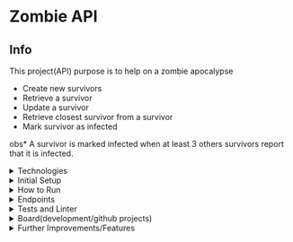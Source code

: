 # Zombie API


## Info
This project(API) purpose is to help on a zombie apocalypse

 - Create new survivors
 - Retrieve a survivor
 - Update a survivor
 - Retrieve closest survivor from a survivor 
 - Mark survivor as infected

 obs* A survivor is marked infected when at least 3 others survivors report that it is infected.

<details>
  <summary>
     Technologies
  </summary>

  - Ruby 3
  - Rails 7
  - PostgreSQL
  - Rubocop(Linter)
  - RSpec(Tests)
  - SimpleCov(Test Coverage)

</details>

<details>
  <summary>
     Initial Setup
  </summary>

Clone project(https or ssh)
```
git clone https://github.com/xitarps/zombie_api
```
or
```
git clone git@github.com:xitarps/zombie_api.git
```

Enter folder
```
cd zombie_api
```
Run Setup
```
./bin/setup.sh
```
 <hr>

Optionaly You can either generate initial data
```
rails db:seed
```
</details>

<details>
  <summary>
     How to Run
  </summary>

Run command
```
rails server
```
</details>

<details>
  <summary>
     Endpoints
  </summary>



Create new survivors
```
POST http://127.0.0.1:3000/api/v1/survivors

body: {
  "survivor":
  {
    "name": "new_survivor",
    "gender": ""
  }
}
```

Retrieve a survivor
```
GET http://127.0.0.1:3000/api/v1/survivors/:id
```

Update a survivor
```
PUT http://127.0.0.1:3000/api/v1/survivors/:id

body: {
  "survivor": {
    "id": "bee438b6-53ba-4f96-9e92-68f3b16fa4f7",
    "token": "376167",
    "name": "new_survivor_name",
    "gender": "female",
    "latitude": 50.7,
    "longitude": -30.55
  }
}
```

Retrieve closest survivor from a survivor
```
GET http://127.0.0.1:3000/api/v1/survivors/:id/retrive_closest_survivor
```

Mark survivor as infected
```
POST http://127.0.0.1:3000/api/v1/infections/

body: {
  "infection": {
    "informer": {
      "id": "bee438b6-53ba-4f96-9e92-68f3b16fa4f7",
      "token": "376167"
    },
    "survivor": {
      "id": "7880ae37-c6f4-40eb-a1eb-c104dbba8c24"
    }
  }
}
```

</details>


<details>
  <summary>
     Tests and Linter
  </summary>

how to run tests:
```
rspec
```

how to run linter check:
```
rubocop
```

*obs: After running tests/rspec,
SimpleCov will generate a folder 'coverage' with a coverage report(open inside your browser)
```
coverage/index.html
```

</details>

<details>
  <summary>
     Board(development/github projects)
  </summary>

https://github.com/users/xitarps/projects/2/views/1

</details>

</details>

<details>
  <summary>
     Further Improvements/Features
  </summary>

  - Use docker
  - Use a better algorithm to retrieve closest survivor
  - Add show Survivors list
  - Add Reset token
  - Host Project
  - Maybe use accepts_nested_attributes_for position inside Survivor

</details>
